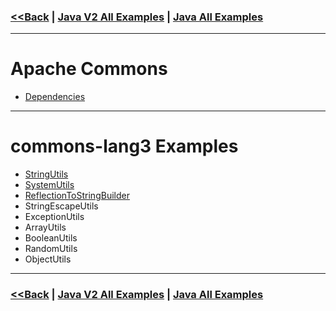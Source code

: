 ### [<<Back](../README.md) | [Java V2 All Examples](https://github.com/avinashbabudonthu/java/blob/master/java-v2/README.md) | [Java All Examples](https://github.com/avinashbabudonthu/java/blob/master/README.md)
------
# Apache Commons
* [Dependencies](files/dependencies.md)
------
# commons-lang3 Examples
* [StringUtils](commons-lang3/src/main/java/org/apache/commons/lang3/StringUtilsTest.java)
* [SystemUtils](commons-lang3/src/main/java/org/apache/commons/lang3/SystemUtilsTest.java)
* [ReflectionToStringBuilder](commons-lang3/src/main/java/org/apache/commons/lang3/ReflectionToStringBuilderTest.java)
* StringEscapeUtils
* ExceptionUtils
* ArrayUtils
* BooleanUtils
* RandomUtils
* ObjectUtils
------
### [<<Back](../README.md) | [Java V2 All Examples](https://github.com/avinashbabudonthu/java/blob/master/java-v2/README.md) | [Java All Examples](https://github.com/avinashbabudonthu/java/blob/master/README.md)

